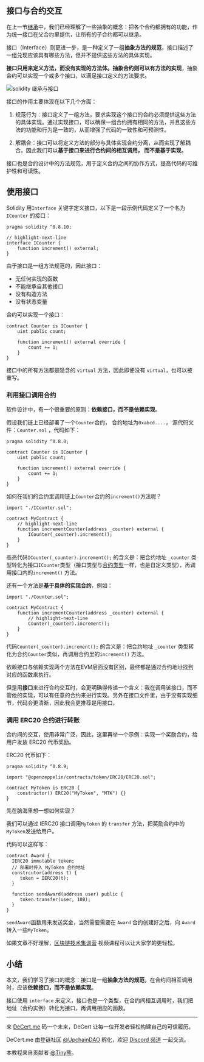 ## 接口与合约交互



在上一节[继承](./16_is.md)中，我们已经理解了一些抽象的概念：把各个合约都拥有的功能，作为统一接口在父合约里提供，让所有的子合约都可以继承。

接口（Interface）则更进一步，是一种定义了一组**抽象方法的规范**，接口描述了一组兑现应该具有哪些方法，但并不提供这些方法的具体实现。

**接口只用来定义方法，而没有实现的方法体。抽象合约则可以有方法的实现**，抽象合约可以实现一个或多个接口，以满足接口定义的方法要求。



![solidity 继承与接口](https://img.learnblockchain.cn/pics/20230730113739.png!decert.logo.water)



接口的作用主要体现在以下几个方面：

1. 规范行为：接口定义了一组方法，要求实现这个接口的合约必须提供这些方法的具体实现。通过实现接口，可以确保一组合约拥有相同的方法，并且这些方法的功能和行为是一致的，从而增强了代码的一致性和可预测性。

2. 解耦合：接口可以将定义方法的部分与具体实现合约分离，从而实现了解耦合。因此我们可以**基于接口来进行合约间的相互调用， 而不是基于实现**。

   

接口也是合约设计中的方法规范，用于定义合约之间的协作方式，提高代码的可维护性和可读性。



## 使用接口

Solidity 用`Interface` 关键字定义接口，以下是一段示例代码定义了一个名为`ICounter` 的接口：

```solidity
pragma solidity ^0.8.10;

// highlight-next-line
interface ICounter {
    function increment() external;
}

```

由于接口是一组方法规范的，因此接口：

- 无任何实现的函数
- 不能继承自其他接口
- 没有构造方法
- 没有状态变量



合约可以实现一个接口：

```solidity
contract Counter is ICounter {
    uint public count;

    function increment() external override {
        count += 1;
    }
}
```

接口中的所有方法都是隐含的 `virtual` 方法，因此即便没有 `virtual`，也可以被重写。



### 利用接口调用合约

软件设计中，有一个很重要的原则：**依赖接口，而不是依赖实现**。

假设我们链上已经部署了一个`Counter`合约， 合约地址为`0xabcd....`， 源代码文件：`Counter.sol` ，代码如下：

```solidity
pragma solidity ^0.8.0;

contract Counter is ICounter {
    uint public count;

    function increment() external override {
        count += 1;
    }
}

```

如何在我们的合约里调用链上`Counter`合约的`increment()`方法呢？



```solidity
import "./ICounter.sol";

contract MyContract {
    // highlight-next-line
    function incrementCounter(address _counter) external {
        ICounter(_counter).increment();
    }
}

```



高亮代码`ICounter(_counter).increment();`  的含义是：把合约地址 `_counter`  类型转化为接口`ICounter`类型（接口类型与[合约类型](./6_contract.md)一样，也是自定义类型），再调用接口内的`increment()` 方法。



还有一个方法是**基于具体的实现合约**，例如：

```solidity
import "./Counter.sol";

contract MyContract {
    function incrementCounter(address _counter) external {
        // highlight-next-line
        Counter(_counter).increment();
    }
}
```

代码`Counter(_counter).increment();`  的含义是：把合约地址 `_counter`  类型转化为合约`Counter`类似，再调用合约里的`increment()` 方法。



依赖接口与依赖实现两个方法在EVM层面没有区别，最终都是通过合约地址找到对应的函数来执行。

但是用**接口**来进行合约交互时，会更明确得传递一个含义：我在调用该接口，而不管他的实现，可以有任意的合约来进行实现。另外在接口文件里，由于没有实现细节，代码会更清晰，因此我会更推荐是用接口，



### 调用 ERC20 合约进行转账

合约间的交互，使用非常广泛，因此，这里再举一个示例：实现一个奖励合约，给用户发放 ERC20 代币奖励。

ERC20 代币如下：

```solidity
pragma solidity ^0.8.9;

import "@openzeppelin/contracts/token/ERC20/ERC20.sol";

contract MyToken is ERC20 {
    constructor() ERC20("MyToken", "MTK") {}
}
```



先在脑海里想一想如何实现？

我们可以通过 IERC20 接口调用`MyToken` 的 `transfer`  方法，把奖励合约中的`MyToken`发送给用户。

代码可以这样写：

```solidity
contract Award {
  IERC20 immutable token;
  // 部署时传入 MyToken 合约地址
  constrcutor(address t) {
     token = IERC20(t);
  }

  function sendAward(address user) public {
     token.transfer(user, 100);
  }
}
```

`sendAward`函数用来发送奖金，当然需要需要在 `Award` 合约创建好之后，向 `Award` 转入一些`MyToken`。



如果文章不好理解，[区块链技术集训营](https://learnblockchain.cn/course/28) 视频课程可以让大家学的更轻松。





## 小结 

本文，我们学习了接口的概念：接口是一组**抽象方法的规范**，在合约间相互调用时，应该**依赖接口，而不是依赖实现**。

接口使用 `interface` 来定义，接口也是一个类型，在合约间相互调用时，我们把地址（合约实例）转化为接口，再调用相应的函数。





------

来 [DeCert.me](https://decert.me/quests/10003) 码一个未来，DeCert 让每一位开发者轻松构建自己的可信履历。


DeCert.me 由登链社区 [@UpchainDAO](https://twitter.com/upchaindao) 孵化，欢迎 [Discord 频道](https://discord.com/invite/kuSZHftTqe) 一起交流。

本教程来自贡献者 [@Tiny熊](https://twitter.com/tinyxiong_eth)。









